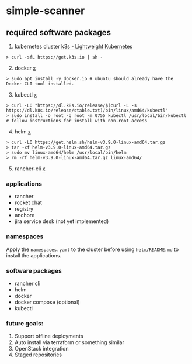 # simple-scanner

## required software packages
1. kubernetes cluster [k3s - Lightweight Kubernetes](https://k3s.io/)
```
> curl -sfL https://get.k3s.io | sh -
```
2. docker [x](https://docs.docker.com/engine/install/ubuntu/)
```
> sudo apt install -y docker.io # ubuntu should already have the Docker CLI tool installed.
```
3. kubectl [x](https://kubernetes.io/docs/tasks/tools/install-kubectl-linux/#install-kubectl-binary-with-curl-on-linux)
```
> curl -LO "https://dl.k8s.io/release/$(curl -L -s https://dl.k8s.io/release/stable.txt)/bin/linux/amd64/kubectl"
> sudo install -o root -g root -m 0755 kubectl /usr/local/bin/kubectl # follow instructions for install with non-root access
```
4. helm [x](https://helm.sh/docs/intro/install/)
```
> curl -LO https://get.helm.sh/helm-v3.9.0-linux-amd64.tar.gz
> tar -xf helm-v3.9.0-linux-amd64.tar.gz
> sudo mv linux-amd64/helm /usr/local/bin/helm
> rm -rf helm-v3.9.0-linux-amd64.tar.gz linux-amd64/
```
5. rancher-cli [x](https://rancher.com/docs/rancher/v2.5/en/cli/)

### applications
- rancher
- rocket chat
- registry
- anchore
- jira service desk (not yet implemented)

### namespaces
Apply the `namespaces.yaml` to the cluster before using `helm/README.md` to install the applications.

### software packages
- rancher cli
- helm
- docker
- docker compose (optional)
- kubectl

### future goals:
1. Support offline deployments
2. Auto install via terraform or something similar
3. OpenStack integration
4. Staged repositories
